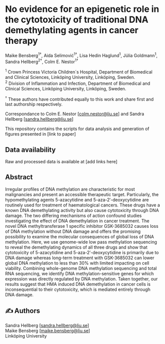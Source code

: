 # No evidence for an epigenetic role in the cytotoxicity of traditional DNA demethylating agents in cancer therapy

Maike Bensberg<sup>1†</sup>, Aida Selimović<sup>1†</sup>, Lisa Hedin Haglund<sup>1</sup>, Júlia Goldmann<sup>1</sup>, Sandra Hellberg<sup>2†</sup>, Colm E. Nestor<sup>1†</sup>


<sup>1</sup> Crown Princess Victoria Children´s Hospital, Department of Biomedical and Clinical Sciences, Linköping University, Linköping, Sweden.<br />
<sup>2</sup> Division of Inflammation and Infection, Department of Biomedical and Clinical Sciences, Linköping University, Linköping, Sweden.<br />

<sup>†</sup> These authors have contributed equally to this work and share first and last authorship respectively. 

Correspondance to Colm E. Nestor [colm.nestor@liu.se] and Sandra Hellberg [sandra.hellberg@liu.se]

This repository contains the scripts for data analysis and generation of figures presented in [link to paper]

## Data availability

Raw and processed data is available at [add links here]

## Abstract
Irregular profiles of DNA methylation are characteristic for most malignancies and present an accessible therapeutic target. Particularly, the hypomethylating agents 5-azacytidine and 5-aza-2′-deoxycytidine are routinely used for treatment of haematological cancers. These drugs have a known DNA demethylating activity but also cause cytotoxicity through DNA damage. The two differing mechanisms of action confound studies investigating the effect of DNA demethylation in cancer treatment. The novel DNA methyltransferase 1 specific inhibitor GSK-3685032 causes loss of DNA methylation without DNA damage and offers the promising possibility to examine the molecular consequences of global loss of DNA methylation. Here, we use genome-wide low pass methylation sequencing to reveal the demethylating dynamics of all three drugs and show that cytotoxicity of 5-azacytidine and 5-aza-2′-deoxycytidine is primarily due to DNA damage whereas long-term treatment with GSK-3685032 can lower global DNA methylation to less than 30% with limited impacting on cell viability. Combining whole-genome DNA methylation sequencing and total RNA sequencing, we identify DNA methylation-sensitive genes for which expression was directly regulated by DNA methylation. Taken together, our results suggest that HMA induced DNA demethylation in cancer cells is inconsequential to their cytotoxicity, which is mediated entirely through DNA damage.

## :writing_hand: Authors

Sandra Hellberg [sandra.hellberg@liu.se] <br />
Maike Bensberg [maike.bensberg@liu.se] <br />
Linköping University


